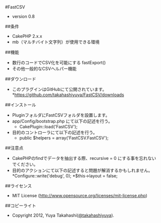 #FastCSV
* version 0.8

##条件
* CakePHP 2.x.x
* mb（マルチバイト文字列）が使用できる環境

##機能
* 数行のコードでCSV化を可能にする fastExport()
* その他一般的なCSVヘルパー機能

##ダウンロード
* このプラグインはGitHubにて公開されています。
    *https://github.com/takahashiyuya/FastCSV/downloads

##インストール
* PluginフォルダにFastCSVフォルダを設置します。
* app/Config/bootstrap.php にて以下の記述を行う。
    * CakePlugin::load('FastCSV');
* 目的のコントローラにて以下の記述を行う。
    * public $helpers = array('FastCSV.FastCSV');

##注意点
* CakePHPのfindでデータを抽出する際、recursive = 0 にする事を忘れないでください。
* 目的のアクションにて以下の記述すると問題が解消するかもしれません。
    *Configure::write('debug', 0);
    *$this->layout = false;

##ライセンス
* MIT License (http://www.opensource.org/licenses/mit-license.php)

##コピーライト
* Copyright 2012, Yuya Takahashi([@takahashiyuya](https://twitter.com/#!/takahashiyuya "twitter:@takahashiyuya")).